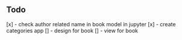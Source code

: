 ## Todo
[x] - check author related name in book model in jupyter
[x] - create categories app
[] - design for book
[] - view for book

